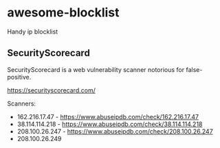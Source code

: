 # awesome-blocklist

Handy ip blocklist

## SecurityScorecard

SecurityScorecard is a web vulnerability scanner notorious for false-positive.

https://securityscorecard.com/

Scanners:

* 162.216.17.47 - https://www.abuseipdb.com/check/162.216.17.47
* 38.114.114.218 - https://www.abuseipdb.com/check/38.114.114.218
* 208.100.26.247 - https://www.abuseipdb.com/check/208.100.26.247
* 208.100.26.249
